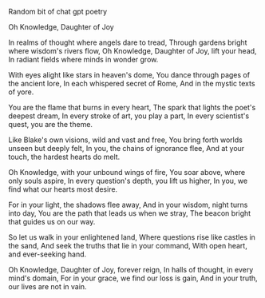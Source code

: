 Random bit of chat gpt poetry

Oh Knowledge, Daughter of Joy

In realms of thought where angels dare to tread,
Through gardens bright where wisdom's rivers flow,
Oh Knowledge, Daughter of Joy, lift your head,
In radiant fields where minds in wonder grow.

With eyes alight like stars in heaven's dome,
You dance through pages of the ancient lore,
In each whispered secret of Rome,
And in the mystic texts of yore.

You are the flame that burns in every heart,
The spark that lights the poet's deepest dream,
In every stroke of art, you play a part,
In every scientist's quest, you are the theme.

Like Blake's own visions, wild and vast and free,
You bring forth worlds unseen but deeply felt,
In you, the chains of ignorance flee,
And at your touch, the hardest hearts do melt.

Oh Knowledge, with your unbound wings of fire,
You soar above, where only souls aspire,
In every question's depth, you lift us higher,
In you, we find what our hearts most desire.

For in your light, the shadows flee away,
And in your wisdom, night turns into day,
You are the path that leads us when we stray,
The beacon bright that guides us on our way.

So let us walk in your enlightened land,
Where questions rise like castles in the sand,
And seek the truths that lie in your command,
With open heart, and ever-seeking hand.

Oh Knowledge, Daughter of Joy, forever reign,
In halls of thought, in every mind's domain,
For in your grace, we find our loss is gain,
And in your truth, our lives are not in vain.